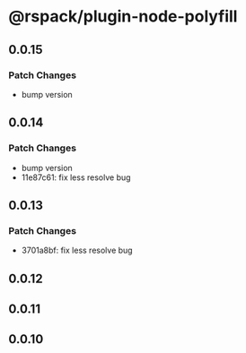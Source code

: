 # @rspack/plugin-node-polyfill

## 0.0.15

### Patch Changes

- bump version

## 0.0.14

### Patch Changes

- bump version
- 11e87c61: fix less resolve bug

## 0.0.13

### Patch Changes

- 3701a8bf: fix less resolve bug

## 0.0.12

## 0.0.11

## 0.0.10
